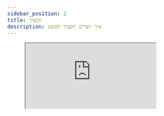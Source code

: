 ```yaml
---
sidebar_position: 2
title: תקציר
description: איך יוצרים תקציר לפוסט
---
```


<figure className="media">
  <div data-oembed-url="https://www.wizardshot.com/embed/tutorials/13364-creating-and-formatting-excerpts-in-wordpress">
    <div style={{ position: 'relative', height: 0, paddingBottom: '65%', pointerEvents: 'unset' }}>
      <iframe 
        src="https://www.wizardshot.com/embed/tutorials/13364-creating-and-formatting-excerpts-in-wordpress" 
        style={{ position: 'absolute', width: '100%', height: '100%', top: 0, left: 0, border: 'none', borderRadius: '4px' }}
      ></iframe>
    </div>
  </div>
</figure>